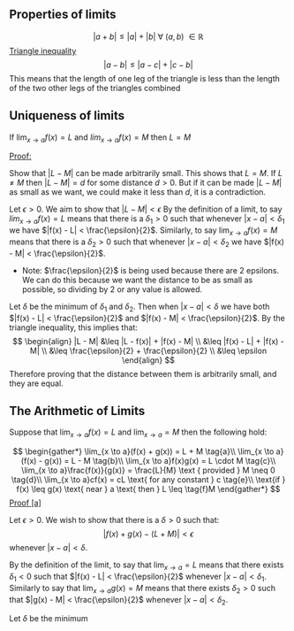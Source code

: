 ## Properties of limits

$$
|a + b| \leq |a| + |b|\ \forall\ (a,b)\ \in \mathbb{R}
$$
<u>Triangle inequality</u>
$$
|a-b| \leq |a-c| + |c-b|
$$
This means that the length of one leg of the triangle is less than the length of the two other legs of the triangles combined

## Uniqueness of limits

If $\lim_{x \to a} f(x) = L$ and $lim_{x \to a} f(x) = M$ then $L = M$

<u>Proof:</u>

Show that $|L - M|$ can be made arbitrarily small. This shows that $L = M$. If $L \neq M$ then $|L - M| = d$ for some distance $d > 0$. But if it can be made $|L - M|$ as small as we want, we could make it less than $d$, it is a contradiction.

Let $\epsilon > 0$. We aim to show that $|L - M| < \epsilon$ By the definition of a limit, to say $lim_{x \to a} f(x) = L$ means that there is a $\delta_1 > 0$ such that whenever $|x - a| < \delta_1$ we have $|f(x) - L| < \frac{\epsilon}{2}$. Similarly, to say $\lim_{x \to a} f(x) = M$ means that there is a $\delta_2 > 0$ such that whenever $|x - a| < \delta_2$ we have $|f(x) - M| < \frac{\epsilon}{2}$. 

- Note: $\frac{\epsilon}{2}$ is being used because there are 2 epsilons. We can do this because we want the distance to be as small as possible, so dividing by 2 or any value is allowed.

Let $\delta$ be the minimum of $\delta_1$ and $\delta_2$. Then when $|x-a| < \delta$ we have both $|f(x) - L| < \frac{\epsilon}{2}$ and $|f(x) - M| < \frac{\epsilon}{2}$. By the triangle inequality, this implies that:
$$
\begin{align}
|L - M| &\leq |L - f(x)| + |f(x) - M| \\
&\leq |f(x) - L| + |f(x) - M| \\
&\leq \frac{\epsilon}{2} + \frac{\epsilon}{2} \\
&\leq \epsilon
\end{align}
$$
Therefore proving that the distance between them is arbitrarily small, and they are equal.

## The Arithmetic of Limits

Suppose that $\lim_{x \to a}f(x) = L$ and $\lim_{x \to a} = M$ then the following hold:

$$
\begin{gather*}
\lim_{x \to a}(f(x) + g(x)) = L + M  \tag{a}\\
\lim_{x \to a}(f(x) - g(x)) = L - M \tag{b}\\
\lim_{x \to a}f(x)g(x) = L \cdot M \tag{c}\\
\lim_{x \to a}\frac{f(x)}{g(x)} = \frac{L}{M} \text { provided } M \neq 0 \tag{d}\\
\lim_{x \to a}cf(x) = cL \text{ for any constant } c \tag{e}\\
\text{if } f(x) \leq g(x) \text{ near } a \text{ then } L \leq \tag{f}M
\end{gather*}
$$
<u>Proof [a]</u>

Let $\epsilon > 0$. We wish to show that there is a $\delta > 0$ such that:
$$
|f(x) + g(x) - (L + M)| < \epsilon
$$
whenever $|x - a| < \delta$.

By the definition of the limit, to say that $\lim_{x \to a} = L$ means that there exists $\delta_1 < 0$ such that $|f(x) - L| < \frac{\epsilon}{2}$ whenever $|x - a| < \delta_1$. Similarly to say that $\lim_{x \to a} g(x) = M$ means that there exists $\delta_2 > 0$ such that $|g(x) - M| < \frac{\epsilon}{2}$ whenever $|x - a| < \delta_2$.

Let $\delta$ be the minimum 
